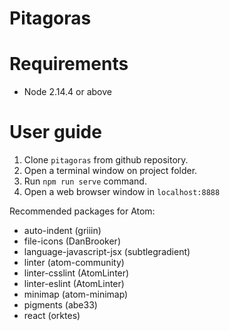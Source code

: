 # Pitagoras

# Requirements
* Node 2.14.4 or above

# User guide
1. Clone `pitagoras` from github repository.
2. Open a terminal window on project folder.
3. Run `npm run serve` command.
4. Open a web browser window in `localhost:8888`

Recommended packages for Atom:
- auto-indent (griiin)
- file-icons (DanBrooker)
- language-javascript-jsx (subtlegradient)
- linter (atom-community)
- linter-csslint (AtomLinter)
- linter-eslint (AtomLinter)
- minimap (atom-minimap)
- pigments (abe33)
- react (orktes)
